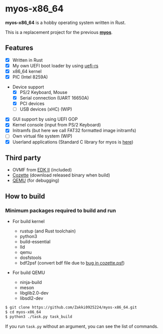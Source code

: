# myos-x86_64

**myos-x86_64** is a hobby operating system written in Rust.

This is a replacement project for the previous **[myos](https://github.com/Zakki0925224/myos)**.

## Features

-   [x] Written in Rust
-   [x] My own UEFI boot loader by using [uefi-rs](https://github.com/rust-osdev/uefi-rs)
-   [x] x86_64 kernel
-   [x] PIC (Intel 8259A)
-   Device support
    -   [x] PS/2 Keyboard, Mouse
    -   [x] Serial connection (UART 16650A)
    -   [x] PCI devices
    -   [ ] USB devices (xHC) (WIP)
-   [x] GUI support by using UEFI GOP
-   [x] Kernel console (input from PS/2 Keyboard)
-   [x] Initramfs (but here we call FAT32 formatted image initramfs)
-   [ ] Own virtual file system (WIP)
-   [x] Userland applications (Standard C library for myos is [here](/apps/libm/))

## Third party

-   OVMF from [EDK II](https://github.com/tianocore/edk2.git) (included)
-   [Cozette](https://github.com/slavfox/Cozette.git) (download released binary when build)
-   [QEMU](https://gitlab.com/qemu-project/qemu.git) (for debugging)

## How to build

### Minimum packages required to build and run

-   For build kernel

    -   rustup (and Rust toolchain)
    -   python3
    -   build-essential
    -   lld
    -   qemu
    -   dosfstools
    -   bdf2psf (convert bdf file due to [bug in cozette.psf](https://github.com/slavfox/Cozette/issues/112))

-   For build QEMU

    -   ninja-build
    -   meson
    -   libglib2.0-dev
    -   libsdl2-dev

```bash
$ git clone https://github.com/Zakki0925224/myos-x86_64.git
$ cd myos-x86_64
$ python3 ./task.py task_build
```

If you run `task.py` without an argument, you can see the list of commands.
